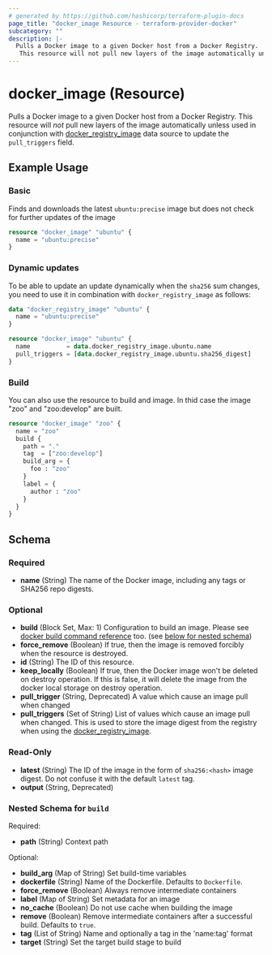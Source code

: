 ```yaml
---
# generated by https://github.com/hashicorp/terraform-plugin-docs
page_title: "docker_image Resource - terraform-provider-docker"
subcategory: ""
description: |-
  Pulls a Docker image to a given Docker host from a Docker Registry.
   This resource will not pull new layers of the image automatically unless used in conjunction with dockerregistryimage registry_image.md data source to update the pull_triggers field.
---
```

<!-- Bug: Type and Name are switched -->
# docker_image (Resource)

Pulls a Docker image to a given Docker host from a Docker Registry.
 This resource will *not* pull new layers of the image automatically unless used in conjunction with [docker_registry_image](registry_image.md) data source to update the `pull_triggers` field.

## Example Usage

### Basic

Finds and downloads the latest `ubuntu:precise` image but does not check
for further updates of the image

```terraform
resource "docker_image" "ubuntu" {
  name = "ubuntu:precise"
}
```

### Dynamic updates

To be able to update an update dynamically when the `sha256` sum changes,
you need to use it in combination with `docker_registry_image` as follows:

```terraform
data "docker_registry_image" "ubuntu" {
  name = "ubuntu:precise"
}

resource "docker_image" "ubuntu" {
  name          = data.docker_registry_image.ubuntu.name
  pull_triggers = [data.docker_registry_image.ubuntu.sha256_digest]
}
```

### Build

You can also use the resource to build and image.
In thid case the image "zoo" and "zoo:develop" are built.

```terraform
resource "docker_image" "zoo" {
  name = "zoo"
  build {
    path = "."
    tag  = ["zoo:develop"]
    build_arg = {
      foo : "zoo"
    }
    label = {
      author : "zoo"
    }
  }
}
```

<!-- schema generated by tfplugindocs -->
## Schema

### Required

- **name** (String) The name of the Docker image, including any tags or SHA256 repo digests.

### Optional

- **build** (Block Set, Max: 1) Configuration to build an image. Please see [docker build command reference](https://docs.docker.com/engine/reference/commandline/build/#options) too. (see [below for nested schema](#nestedblock--build))
- **force_remove** (Boolean) If true, then the image is removed forcibly when the resource is destroyed.
- **id** (String) The ID of this resource.
- **keep_locally** (Boolean) If true, then the Docker image won't be deleted on destroy operation. If this is false, it will delete the image from the docker local storage on destroy operation.
- **pull_trigger** (String, Deprecated) A value which cause an image pull when changed
- **pull_triggers** (Set of String) List of values which cause an image pull when changed. This is used to store the image digest from the registry when using the [docker_registry_image](../data-sources/registry_image.md).

### Read-Only

- **latest** (String) The ID of the image in the form of `sha256:<hash>` image digest. Do not confuse it with the default `latest` tag.
- **output** (String, Deprecated)

<a id="nestedblock--build"></a>
### Nested Schema for `build`

Required:

- **path** (String) Context path

Optional:

- **build_arg** (Map of String) Set build-time variables
- **dockerfile** (String) Name of the Dockerfile. Defaults to `Dockerfile`.
- **force_remove** (Boolean) Always remove intermediate containers
- **label** (Map of String) Set metadata for an image
- **no_cache** (Boolean) Do not use cache when building the image
- **remove** (Boolean) Remove intermediate containers after a successful build. Defaults to  `true`.
- **tag** (List of String) Name and optionally a tag in the 'name:tag' format
- **target** (String) Set the target build stage to build